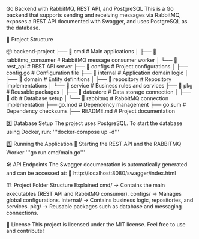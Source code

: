 Go Backend with RabbitMQ, REST API, and PostgreSQL
This is a Go backend that supports sending and receiving messages via RabbitMQ, exposes a REST API documented with Swagger, and uses PostgreSQL as the database.

📁 Project Structure

📦 backend-project
├── 📂 cmd                  # Main applications
│   ├── 📂 rabbitmq_consumer # RabbitMQ message consumer worker
│   └── 📂 rest_api          # REST API server
├── 📂 configs              # Project configurations
│   ├── config.go           # Configuration file
├── 📂 internal             # Application domain logic
│   ├── 📂 domain           # Entity definitions
│   ├── 📂 repository       # Repository implementations
│   └── 📂 service          # Business rules and services
├── 📂 pkg                  # Reusable packages
│   ├── 📂 datastore        # Data storage connection
│   ├── 📂 db               # Database setup
│   └── 📂 rabbitmq         # RabbitMQ connection implementation
├── go.mod                  # Dependency management
├── go.sum                  # Dependency checksums
├── README.md               # Project documentation

2️⃣ Database Setup
The project uses PostgreSQL. To start the database using Docker, run:
'''docker-compose up -d'''

3️⃣ Running the Application
📌 Starting the REST API and the RABBITMQ Worker
'''go run cmd/main.go'''

🛠️ API Endpoints
The Swagger documentation is automatically generated and can be accessed at:
📌 http://localhost:8080/swagger/index.html

🏗️ Project Folder Structure Explained
cmd/ → Contains the main executables (REST API and RabbitMQ consumer).
configs/ → Manages global configurations.
internal/ → Contains business logic, repositories, and services.
pkg/ → Reusable packages such as database and messaging connections.

📝 License
This project is licensed under the MIT license. Feel free to use and contribute!
